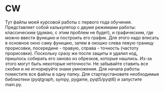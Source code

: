 # CW
Тут файлы моей курсовой работы с первого года обучения. Представляет собой калькулятор с двумя режимами работы: классическим (думаю, с этим проблем не будет), и графическим, где можно ввести функцию и построить его график. Для этого надо вписать в основное окно саму функцию, затем в окошко слева левую границу прорисовки, посередине - правую, справа - точность (частоту прорисовки).
Поскольку сразу же после защиты я удалил код, пришлось собирать его заново из обрезков, которые нашлись. Из-за этого могут быть некоторые неточности. Не забывайте ставить все скобки и не игнорируйте знаки умножения.
Для начала работы поместите все файлы в одну папку. Для стартаустановите необходимые библиотеки (pyqtgraph, sympy, pygame, pyqt5/pyqt6) и запустите main.py.
